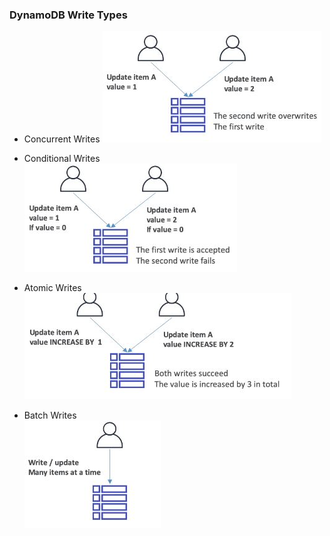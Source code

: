 ### DynamoDB Write Types
* Concurrent Writes
![](images/aim7.jpg)

* Conditional Writes  
![](images/aim8.jpg)

* Atomic Writes  
![](images/aim9.jpg)

* Batch Writes  
![](images/aim10.jpg)
